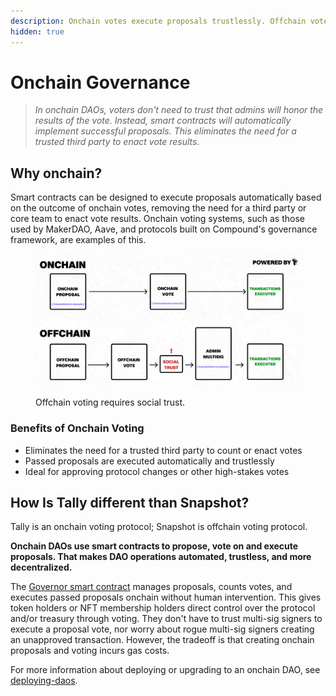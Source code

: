 ```yaml
---
description: Onchain votes execute proposals trustlessly. Offchain votes don't.
hidden: true
---
```


# Onchain Governance

> _In onchain DAOs, voters don't need to trust that admins will honor the results of the vote. Instead, smart contracts will automatically implement successful proposals. This eliminates the need for a trusted third party to enact vote results._

## Why onchain?

Smart contracts can be designed to execute proposals automatically based on the outcome of onchain votes, removing the need for a third party or core team to enact vote results. Onchain voting systems, such as those used by MakerDAO, Aave, and protocols built on Compound's governance framework, are examples of this.

<figure><img src="../../../.gitbook/assets/image (123).png" alt=""><figcaption><p>Offchain voting requires social trust.</p></figcaption></figure>

### **Benefits of Onchain Voting**

* Eliminates the need for a trusted third party to count or enact votes
* Passed proposals are executed automatically and trustlessly
* Ideal for approving protocol changes or other high-stakes votes

## How Is Tally different than Snapshot?

Tally is an onchain voting protocol; Snapshot is offchain voting protocol.

**Onchain DAOs use smart contracts to propose, vote on and execute proposals. That makes DAO operations automated, trustless, and more decentralized.**

The [Governor smart contract](../governor-framework.md) manages proposals, counts votes, and executes passed proposals onchain without human intervention. This gives token holders or NFT membership holders direct control over the protocol and/or treasury through voting. They don't have to trust multi-sig signers to execute a proposal vote, nor worry about rogue multi-sig signers creating an unapproved transaction. However, the tradeoff is that creating onchain proposals and voting incurs gas costs.

For more information about deploying or upgrading to an onchain DAO, see [deploying-daos](../../../user-guides/deploying-daos/ "mention").
